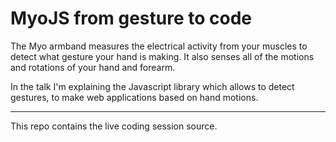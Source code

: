 # MyoJS from gesture to code

The Myo armband measures the electrical activity from your muscles to detect what gesture your hand is making. It also senses all of the motions and rotations of your hand and forearm.

In the talk I'm explaining the Javascript library which allows to detect gestures, to make web applications based on hand motions.

---

This repo contains the live coding session source.